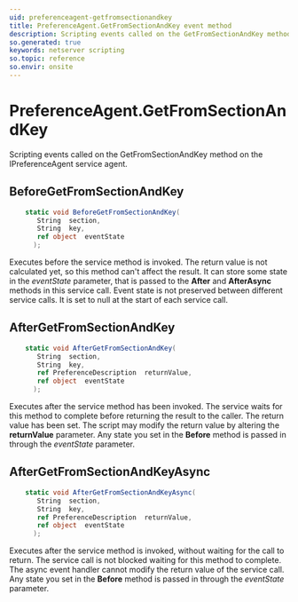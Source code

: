 ```yaml
---
uid: preferenceagent-getfromsectionandkey
title: PreferenceAgent.GetFromSectionAndKey event method
description: Scripting events called on the GetFromSectionAndKey method on the PreferenceAgent service agent.
so.generated: true
keywords: netserver scripting
so.topic: reference
so.envir: onsite
---
```

# PreferenceAgent.GetFromSectionAndKey

Scripting events called on the <see cref='M:IPreferenceAgent.GetFromSectionAndKey'>GetFromSectionAndKey</see> method on the <see cref='IPreferenceAgent'>IPreferenceAgent</see>  service agent.

## BeforeGetFromSectionAndKey
```cs
    static void BeforeGetFromSectionAndKey(
       String  section,
       String  key,
       ref object  eventState
      );
```
Executes before the service method is invoked.
The return value is not calculated yet, so this method can't affect the result.
It can store some state in the *eventState* parameter, that is passed to the **After** and **AfterAsync** methods in this service call.
Event state is not preserved between different service calls. It is set to null at the start of each service call.
## AfterGetFromSectionAndKey
```cs
    static void AfterGetFromSectionAndKey(
       String  section,
       String  key,
       ref PreferenceDescription  returnValue,
       ref object  eventState
      );
```
Executes after the service method has been invoked. The service waits for this method to complete before returning the result to the caller.
The return value has been set. The script may modify the return value by altering the **returnValue** parameter.
Any state you set in the **Before** method is passed in through the *eventState* parameter.
## AfterGetFromSectionAndKeyAsync
```cs
    static void AfterGetFromSectionAndKeyAsync(
       String  section,
       String  key,
       ref PreferenceDescription  returnValue,
       ref object  eventState
      );
```
Executes after the service method is invoked, without waiting for the call to return.
The service call is not blocked waiting for this method to complete.
The async event handler cannot modify the return value of the service call.
Any state you set in the **Before** method is passed in through the *eventState* parameter.

